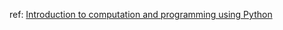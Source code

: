 ref: [Introduction to computation and programming using Python](https://book.douban.com/subject/30155590/)